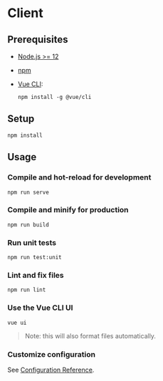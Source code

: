 # Client

## Prerequisites

- [Node.js >= 12](https://nodejs.org/en/)
- [npm](https://www.npmjs.com/)
- [Vue CLI](https://cli.vuejs.org/):

    ```
    npm install -g @vue/cli
    ```

## Setup
```
npm install
```

## Usage

### Compile and hot-reload for development
```
npm run serve
```

### Compile and minify for production
```
npm run build
```

### Run unit tests
```
npm run test:unit
```

### Lint and fix files
```
npm run lint
```

### Use the Vue CLI UI
```
vue ui
```

> Note: this will also format files automatically.

### Customize configuration

See [Configuration Reference](https://cli.vuejs.org/config/).
